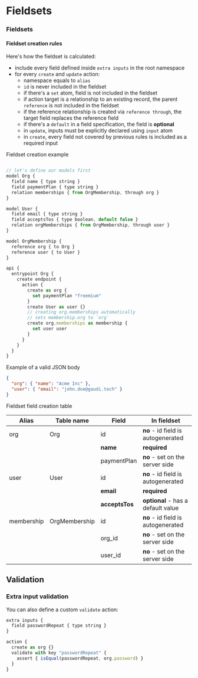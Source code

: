 # Fieldsets

### Fieldsets

#### Fieldset creation rules

Here's how the fieldset is calculated:

- include every field defined inside `extra inputs` in the root namespace
- for every `create` and `update` action:
  - namespace equals to `alias`
  - `id` is never included in the fieldset
  - if there's a `set` atom, field is not included in the fieldset
  - if action target is a relationship to an existing record, the parent `reference` is not included in the fieldset
  - if the reference relationship is created via `reference through`, the target field replaces the reference field
  - if there's a `default` in a field specification, the field is **optional**
  - in `update`, inputs must be explicitly declared using `input` atom
  - in `create`, every field not covered by previous rules is included as a required input

Fieldset creation example

```javascript

// let's define our models first
model Org {
  field name { type string }
  field paymentPlan { type string }
  relation memberships { from OrgMembership, through org }
}

model User {
  field email { type string }
  field acceptsTos { type boolean, default false }
  relation orgMemberships { from OrgMembership, through user }
}

model OrgMembership {
  reference org { to Org }
  reference user { to User }
}

api {
  entrypoint Org {
    create endpoint {
      action {
        create as org {
          set paymentPlan "freemium"
        }
        create User as user {}
        // creating org.memberships automatically
        // sets membership.org to `org`
        create org.memberships as membership {
          set user user
        }
      }
    }
  }
}
```

Example of a valid JSON body

```json
{
  "org": { "name": "Acme Inc" },
  "user": { "email": "john.doe@gaudi.tech" }
}
```

Fieldset field creation table

| Alias      | Table name    | Field          | In fieldset                        |
| ---------- | ------------- | -------------- | ---------------------------------- |
| org        | Org           | id             | **no** - id field is autogenerated |
|            |               | **name**       | **required**                       |
|            |               | paymentPlan    | **no** - set on the server side    |
| user       | User          | id             | **no** - id field is autogenerated |
|            |               | **email**      | **required**                       |
|            |               | **acceptsTos** | **optional** - has a default value |
| membership | OrgMembership | id             | **no** - id field is autogenerated |
|            |               | org_id         | **no** - set on the server side    |
|            |               | user_id        | **no** - set on the server side    |

## Validation

### Extra input validation

You can also define a custom `validate` action:

```javascript
extra inputs {
  field passwordRepeat { type string }
}

action {
  create as org {}
  validate with key "passwordRepeat" {
    assert { isEqual(passwordRepeat, org.password) }
  }
}
```
